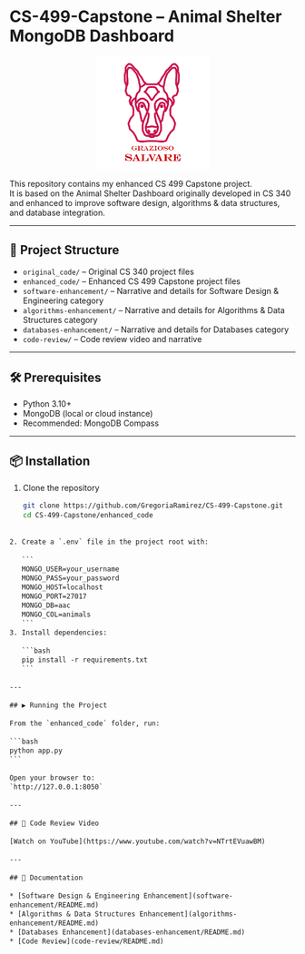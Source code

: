 # CS-499-Capstone – Animal Shelter MongoDB Dashboard

<p align="center">
  <img src="data/Grazioso%20Salvare%20Logo.png" alt="Grazioso Salvare Logo" width="200">
</p>




This repository contains my enhanced CS 499 Capstone project.  
It is based on the Animal Shelter Dashboard originally developed in CS 340 and enhanced to improve software design, algorithms & data structures, and database integration.

---

## 📂 Project Structure
- `original_code/` – Original CS 340 project files
- `enhanced_code/` – Enhanced CS 499 Capstone project files
- `software-enhancement/` – Narrative and details for Software Design & Engineering category
- `algorithms-enhancement/` – Narrative and details for Algorithms & Data Structures category
- `databases-enhancement/` – Narrative and details for Databases category
- `code-review/` – Code review video and narrative

---

## 🛠️ Prerequisites
- Python 3.10+
- MongoDB (local or cloud instance)
- Recommended: MongoDB Compass

---

## 📦 Installation
1. Clone the repository  
   ```bash
   git clone https://github.com/GregoriaRamirez/CS-499-Capstone.git
   cd CS-499-Capstone/enhanced_code
````

2. Create a `.env` file in the project root with:

   ```
   MONGO_USER=your_username
   MONGO_PASS=your_password
   MONGO_HOST=localhost
   MONGO_PORT=27017
   MONGO_DB=aac
   MONGO_COL=animals
   ```
3. Install dependencies:

   ```bash
   pip install -r requirements.txt
   ```

---

## ▶️ Running the Project

From the `enhanced_code` folder, run:

```bash
python app.py
```

Open your browser to:
`http://127.0.0.1:8050`

---

## 🎥 Code Review Video

[Watch on YouTube](https://www.youtube.com/watch?v=NTrtEVuawBM)

---

## 📄 Documentation

* [Software Design & Engineering Enhancement](software-enhancement/README.md)
* [Algorithms & Data Structures Enhancement](algorithms-enhancement/README.md)
* [Databases Enhancement](databases-enhancement/README.md)
* [Code Review](code-review/README.md)

